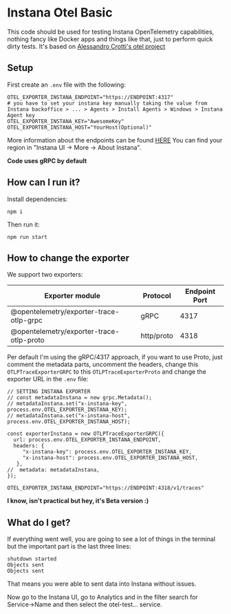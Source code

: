 # Instana Otel Basic

This code should be used for testing Instana OpenTelemetry capabilities, nothing fancy like Docker apps and things like that, just to perform quick dirty tests.
It's based on [Alessandro Crotti's otel project](https://github.com/alessandrocrotti/instana-exporter-test)

## Setup
First create an `.env` file with the following:

```
OTEL_EXPORTER_INSTANA_ENDPOINT="https://ENDPOINT:4317"
# you have to set your instana key manually taking the value from Instana backoffice > ... > Agents > Install Agents > Windows > Instana Agent key
OTEL_EXPORTER_INSTANA_KEY="AwesomeKey"
OTEL_EXPORTER_INSTANA_HOST="YourHost(Optional)"
```

More information about the endpoints can be found [HERE](https://www.ibm.com/docs/en/instana-observability/current?topic=opentelemetry-sending-data-instana-backend#endpoints-of-the-instana-backend-otlp-acceptor)
You can find your region in "Instana UI -> More -> About Instana".

**Code uses gRPC by default**

## How can I run it?

Install dependencies:

```
npm i
```

Then run it:

```
npm run start
```

## How to change the exporter

We support two exporters:

| Exporter module                          | Protocol   | Endpoint Port |
| ---------------------------------------- | ---------- | ------------- |
| @opentelemetry/exporter-trace-otlp-grpc  | gRPC       | 4317          |
| @opentelemetry/exporter-trace-otlp-proto | http/proto | 4318          |

Per default I'm using the gRPC/4317 approach, if you want to use Proto, just comment the metadata parts, uncomment the headers, change this `OTLPTraceExporterGRPC` to this `OTLPTraceExporterProto` and change the exporter URL in the `.env` file:

```
// SETTING INSTANA EXPORTER
// const metadataInstana = new grpc.Metadata();
// metadataInstana.set("x-instana-key", process.env.OTEL_EXPORTER_INSTANA_KEY);
// metadataInstana.set("x-instana-host", process.env.OTEL_EXPORTER_INSTANA_HOST);

const exporterInstana = new OTLPTraceExporterGRPC({
  url: process.env.OTEL_EXPORTER_INSTANA_ENDPOINT,
  headers: {
     "x-instana-key": process.env.OTEL_EXPORTER_INSTANA_KEY,
     "x-instana-host": process.env.OTEL_EXPORTER_INSTANA_HOST,
   },
//  metadata: metadataInstana,
});
```

```
OTEL_EXPORTER_INSTANA_ENDPOINT="https://ENDPOINT:4318/v1/traces"
```

**I know, isn't practical but hey, it's Beta version :)**

## What do I get?

If everything went well, you are going to see a lot of things in the terminal but the important part is the last three lines:

```
shutdown started
Objects sent
Objects sent
````

That means you were able to sent data into Instana without issues.

Now go to the Instana UI, go to Analytics and in the filter search for Service->Name and then select the otel-test... service.
